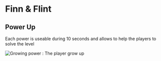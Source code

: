 # Finn & Flint

## Power Up 

Each power is useable during 10 seconds and allows to help the players to solve the level 

![Growing power](https://www.notion.so/Finn-Flint-76b5598dd35b4720abf897415c1ad31b?pvs=4#3f27da7a327b41dcaa2629c28c9b960f) : The player grow up
